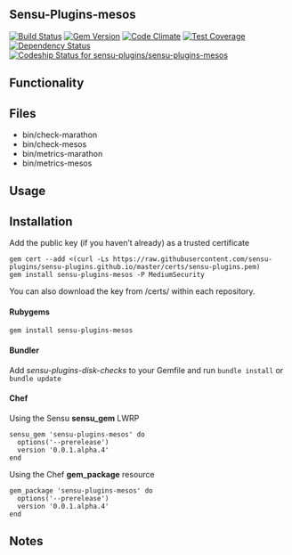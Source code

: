 ## Sensu-Plugins-mesos

[![Build Status](https://travis-ci.org/sensu-plugins/sensu-plugins-mesos.svg?branch=master)](https://travis-ci.org/sensu-plugins/sensu-plugins-mesos)
[![Gem Version](https://badge.fury.io/rb/sensu-plugins-mesos.svg)](http://badge.fury.io/rb/sensu-plugins-mesos)
[![Code Climate](https://codeclimate.com/github/sensu-plugins/sensu-plugins-mesos/badges/gpa.svg)](https://codeclimate.com/github/sensu-plugins/sensu-plugins-mesos)
[![Test Coverage](https://codeclimate.com/github/sensu-plugins/sensu-plugins-mesos/badges/coverage.svg)](https://codeclimate.com/github/sensu-plugins/sensu-plugins-mesos)
[![Dependency Status](https://gemnasium.com/sensu-plugins/sensu-plugins-mesos.svg)](https://gemnasium.com/sensu-plugins/sensu-plugins-mesos)
[ ![Codeship Status for sensu-plugins/sensu-plugins-mesos](https://codeship.com/projects/b3dc94e0-dbf2-0132-3508-1e3fe125131b/status?branch=master)](https://codeship.com/projects/79837)

## Functionality

## Files
 * bin/check-marathon
 * bin/check-mesos
 * bin/metrics-marathon
 * bin/metrics-mesos

## Usage

## Installation

Add the public key (if you haven’t already) as a trusted certificate

```
gem cert --add <(curl -Ls https://raw.githubusercontent.com/sensu-plugins/sensu-plugins.github.io/master/certs/sensu-plugins.pem)
gem install sensu-plugins-mesos -P MediumSecurity
```

You can also download the key from /certs/ within each repository.

#### Rubygems

`gem install sensu-plugins-mesos`

#### Bundler

Add *sensu-plugins-disk-checks* to your Gemfile and run `bundle install` or `bundle update`

#### Chef

Using the Sensu **sensu_gem** LWRP
```
sensu_gem 'sensu-plugins-mesos' do
  options('--prerelease')
  version '0.0.1.alpha.4'
end
```

Using the Chef **gem_package** resource
```
gem_package 'sensu-plugins-mesos' do
  options('--prerelease')
  version '0.0.1.alpha.4'
end
```

## Notes

[1]:[https://travis-ci.org/sensu-plugins/sensu-plugins-mesos]
[2]:[http://badge.fury.io/rb/sensu-plugins-mesos]
[3]:[https://codeclimate.com/github/sensu-plugins/sensu-plugins-mesos]
[4]:[https://codeclimate.com/github/sensu-plugins/sensu-plugins-mesos]
[5]:[https://gemnasium.com/sensu-plugins/sensu-plugins-mesos]
